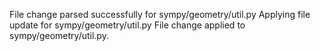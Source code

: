 File change parsed successfully for sympy/geometry/util.py
Applying file update for sympy/geometry/util.py
File change applied to sympy/geometry/util.py.
